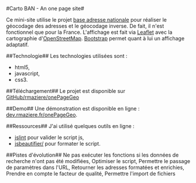 #Carto BAN - An one page site#

Ce mini-site utilise le projet [base adresse nationale](https://adresse.data.gouv.fr) pour réaliser le géocodage des adresses et le géocodage inverse. De fait, il n'est fonctionnel que pour la France.
L'affichage est fait via [Leaflet](http://leafletjs.com/) avec la cartographie d'[OpenStreetMap](https://www.openstreetmap.org).
[Bootstrap](https://getbootstrap.com/) permet quant à lui un affichage adaptatif.

##Technologie##
Les technologies utilisées sont :

- html5,
- javascript,
- css3.

##Téléchargement##
Le projet est disponible sur [GitHub/rmaziere/onePageGeo](https://github.com/rmaziere/onePageGeo)

##Demo##
Une démonstration est disponible en ligne : [dev.rmaziere.fr/onePageGeo](https://dev.rmaziere.fr/onePageGeo/).

##Ressources##
J'ai utilisé quelques outils en ligne :

- [jslint](http://www.jslint.com/) pour valider le script js,
- [jsbeautifier/](http://jsbeautifier.org/) pour formater le script.

##Pistes d'évolution##
Ne pas exécuter les fonctions si les données de recherche n'ont pas été modifiées,
Optimiser le script,
Permettre le passage de paramètres dans l'URL,
Retourner les adresses formatées et enrichies,
Prendre en compte le facteur de qualité,
Permettre l'import de fichiers
